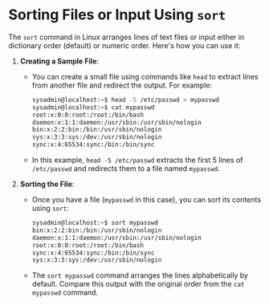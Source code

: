 # Sorting Files or Input Using `sort`

The `sort` command in Linux arranges lines of text files or input either in dictionary order (default) or numeric order. Here's how you can use it:

1. **Creating a Sample File**:
   - You can create a small file using commands like `head` to extract lines from another file and redirect the output. For example:
     ```bash
     sysadmin@localhost:~$ head -5 /etc/passwd > mypasswd
     sysadmin@localhost:~$ cat mypasswd
     root:x:0:0:root:/root:/bin/bash
     daemon:x:1:1:daemon:/usr/sbin:/usr/sbin/nologin
     bin:x:2:2:bin:/bin:/usr/sbin/nologin
     sys:x:3:3:sys:/dev:/usr/sbin/nologin
     sync:x:4:65534:sync:/bin:/bin/sync
     ```
   - In this example, `head -5 /etc/passwd` extracts the first 5 lines of `/etc/passwd` and redirects them to a file named `mypasswd`.

2. **Sorting the File**:
   - Once you have a file (`mypasswd` in this case), you can sort its contents using `sort`:
     ```bash
     sysadmin@localhost:~$ sort mypasswd
     bin:x:2:2:bin:/bin:/usr/sbin/nologin
     daemon:x:1:1:daemon:/usr/sbin:/usr/sbin/nologin
     root:x:0:0:root:/root:/bin/bash
     sync:x:4:65534:sync:/bin:/bin/sync
     sys:x:3:3:sys:/dev:/usr/sbin/nologin
     ```
   - The `sort mypasswd` command arranges the lines alphabetically by default. Compare this output with the original order from the `cat mypasswd` command.


